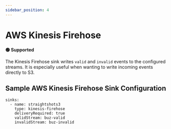 ```yaml
---
sidebar_position: 4
---
```


# AWS Kinesis Firehose

**🟢 Supported**

The Kinesis Firehose sink writes `valid` and `invalid` events to the configured streams. It is especially useful when wanting to write incoming events directly to S3.

## Sample AWS Kinesis Firehose Sink Configuration

```
sinks:
  - name: straightshots3
    type: kinesis-firehose
    deliveryRequired: true
    validStream: buz-valid
    invalidStream: buz-invalid
```
